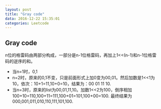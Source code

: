 ```yaml
---
layout: post
title: "Gray code"
data: 2016-12-22 15:35:01
categories: Leetcode
---
```

## Gray code
n位的格雷码由两部分构成，一部分是n-1位格雷码，再加上1<<(n-1)和n-1位格雷码的逆序的和。

- 当n=1时，0,1
- n=2时，原来的0,1不变，只是前面形式上加0变为00,01。然后加数是1<<1为10，依次：10+1=11,10+0=10，结果为：00 01 11 10.
- 当n=3时，原来的list为00,01,11,10。加数1<<2为100，倒序相加100+10=110,100+11=111,100+01=101,100+00=100. 最终结果为000,001,011,010,110,111,101,100.